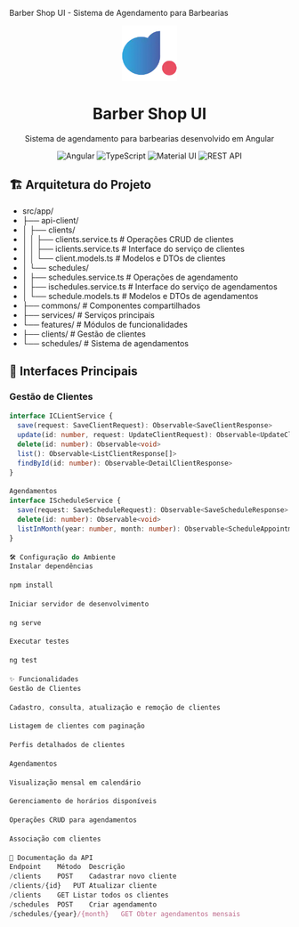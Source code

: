 Barber Shop UI - Sistema de Agendamento para Barbearias
<!--START_SECTION:header-->
<div align="center">
  <p align="center">
    <img 
      alt="Barber Shop UI" 
      src="https://raw.githubusercontent.com/digitalinnovationone/template-github-trilha/main/.github/assets/logo.webp" 
      width="100px" 
    />
    <h1>Barber Shop UI</h1>
    <p>Sistema de agendamento para barbearias desenvolvido em Angular</p>
  </p>
</div>
<!--END_SECTION:header-->

<p align="center">
  <img src="https://img.shields.io/badge/Angular-DD0031?style=for-the-badge&logo=angular&logoColor=white" alt="Angular" />
  <img src="https://img.shields.io/badge/TypeScript-3178C6?style=for-the-badge&logo=typescript&logoColor=white" alt="TypeScript" />
  <img src="https://img.shields.io/badge/Material%20UI-007FFF?style=for-the-badge&logo=mui&logoColor=white" alt="Material UI" />
  <img src="https://img.shields.io/badge/API_REST-FF6C37?style=for-the-badge&logo=postman&logoColor=white" alt="REST API" />
</p>

## 🏗️ Arquitetura do Projeto
* src/app/
* ├── api-client/
* │ ├── clients/
* │ │ ├── clients.service.ts # Operações CRUD de clientes
* │ │ ├── iclients.service.ts # Interface do serviço de clientes
* │ │ └── client.models.ts # Modelos e DTOs de clientes
* │ └── schedules/
* │ ├── schedules.service.ts # Operações de agendamento
* │ ├── ischedules.service.ts # Interface do serviço de agendamentos
* │ └── schedule.models.ts # Modelos e DTOs de agendamentos
* ├── commons/ # Componentes compartilhados
* ├── services/ # Serviços principais
* └── features/ # Módulos de funcionalidades
* ├── clients/ # Gestão de clientes
* └── schedules/ # Sistema de agendamentos


## 📡 Interfaces Principais

### Gestão de Clientes
```typescript
interface ICLientService {
  save(request: SaveClientRequest): Observable<SaveClientResponse>
  update(id: number, request: UpdateClientRequest): Observable<UpdateClientResponse>
  delete(id: number): Observable<void>
  list(): Observable<ListClientResponse[]>
  findById(id: number): Observable<DetailClientResponse>
}

Agendamentos
interface IScheduleService {
  save(request: SaveScheduleRequest): Observable<SaveScheduleResponse>
  delete(id: number): Observable<void>
  listInMonth(year: number, month: number): Observable<ScheduleAppointmentMonthResponse>
}

🛠️ Configuração do Ambiente
Instalar dependências

npm install

Iniciar servidor de desenvolvimento

ng serve

Executar testes

ng test

✨ Funcionalidades
Gestão de Clientes

Cadastro, consulta, atualização e remoção de clientes

Listagem de clientes com paginação

Perfis detalhados de clientes

Agendamentos

Visualização mensal em calendário

Gerenciamento de horários disponíveis

Operações CRUD para agendamentos

Associação com clientes

📄 Documentação da API
Endpoint	Método	Descrição
/clients	POST	Cadastrar novo cliente
/clients/{id}	PUT	Atualizar cliente
/clients	GET	Listar todos os clientes
/schedules	POST	Criar agendamento
/schedules/{year}/{month}	GET	Obter agendamentos mensais

